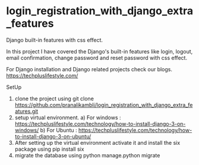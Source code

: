 # login_registration_with_django_extra_features 
Django built-in features with css effect.

In this project I have covered the Django's built-in features like login, logout, email confirmation, change password and reset password with css effect.

For Django installation and Django related projects check our blogs.
https://techpluslifestyle.com/


SetUp

1) clone the project using git clone https://github.com/pranalikambli/login_registration_with_django_extra_features.git
2) setup virtual environment.
   a) For windows : https://techpluslifestyle.com/technology/how-to-install-django-3-on-windows/
   b) For Ubuntu : https://techpluslifestyle.com/technology/how-to-install-django-3-on-ubuntu/
3) After setting up the virtual environment activate it and install the six package using pip install six
4) migrate the database using python manage.python migrate



